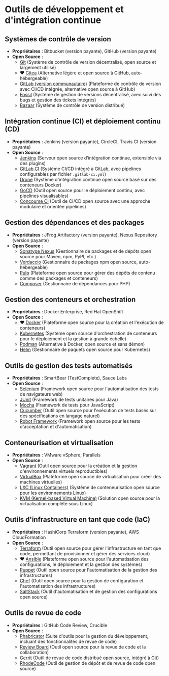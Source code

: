 # Outils de développement et d'intégration continue

## Systèmes de contrôle de version
- **Propriétaires** : Bitbucket (version payante), GitHub (version payante)
- **Open Source** :
  - [Git](https://git-scm.com/) (Système de contrôle de version décentralisé, open source et largement utilisé)
  - ❤️ [Gitea](https://gitea.io/en-us/) (Alternative légère et open source à GitHub, auto-hébergeable)
  - [GitLab (version communautaire)](https://about.gitlab.com/) (Plateforme de contrôle de version avec CI/CD intégrée, alternative open source à GitHub)
  - [Fossil](https://www.fossil-scm.org/) (Système de gestion de versions décentralisé, avec suivi des bugs et gestion des tickets intégrés)
  - [Bazaar](https://bazaar.canonical.com/en/) (Système de contrôle de version distribué)

## Intégration continue (CI) et déploiement continu (CD)
- **Propriétaires** : Jenkins (version payante), CircleCI, Travis CI (version payante)
- **Open Source** :
  - [Jenkins](https://www.jenkins.io/) (Serveur open source d’intégration continue, extensible via des plugins)
  - [GitLab CI](https://about.gitlab.com/stages-devops-lifecycle/continuous-integration/) (Système CI/CD intégré à GitLab, avec pipelines configurables par fichier `.gitlab-ci.yml`)
  - [Drone](https://www.drone.io/) (Système d'intégration continue open source basé sur des conteneurs Docker)
  - [GoCD](https://www.gocd.org/) (Outil open source pour le déploiement continu, avec pipelines visualisables)
  - [Concourse CI](https://concourse-ci.org/) (Outil de CI/CD open source avec une approche modulaire et orientée pipelines)

## Gestion des dépendances et des packages
- **Propriétaires** : JFrog Artifactory (version payante), Nexus Repository (version payante)
- **Open Source** :
  - [Sonatype Nexus](https://www.sonatype.com/nexus-repository-oss) (Gestionnaire de packages et de dépôts open source pour Maven, npm, PyPI, etc.)
  - [Verdaccio](https://verdaccio.org/) (Gestionnaire de packages npm open source, auto-hébergeable)
  - [Pulp](https://pulpproject.org/) (Plateforme open source pour gérer des dépôts de contenu comme des packages et conteneurs)
  - [Composer](https://getcomposer.org/) (Gestionnaire de dépendances pour PHP)

## Gestion des conteneurs et orchestration
- **Propriétaires** : Docker Enterprise, Red Hat OpenShift
- **Open Source** :
  - ❤️ [Docker](https://www.docker.com/) (Plateforme open source pour la création et l'exécution de conteneurs)
  - [Kubernetes](https://kubernetes.io/) (Système open source d'orchestration de conteneurs pour le déploiement et la gestion à grande échelle)
  - [Podman](https://podman.io/) (Alternative à Docker, open source et sans démon)
  - [Helm](https://helm.sh/) (Gestionnaire de paquets open source pour Kubernetes)

## Outils de gestion des tests automatisés
- **Propriétaires** : SmartBear (TestComplete), Sauce Labs
- **Open Source** :
  - [Selenium](https://www.selenium.dev/) (Framework open source pour l'automatisation des tests de navigateurs web)
  - [JUnit](https://junit.org/junit5/) (Framework de tests unitaires pour Java)
  - [Mocha](https://mochajs.org/) (Framework de tests pour JavaScript)
  - [Cucumber](https://cucumber.io/) (Outil open source pour l'exécution de tests basés sur des spécifications en langage naturel)
  - [Robot Framework](https://robotframework.org/) (Framework open source pour les tests d'acceptation et d'automatisation)

## Conteneurisation et virtualisation
- **Propriétaires** : VMware vSphere, Parallels
- **Open Source** :
  - [Vagrant](https://www.vagrantup.com/) (Outil open source pour la création et la gestion d'environnements virtuels reproductibles)
  - [VirtualBox](https://www.virtualbox.org/) (Plateforme open source de virtualisation pour créer des machines virtuelles)
  - [LXC (Linux Containers)](https://linuxcontainers.org/) (Système de conteneurisation open source pour les environnements Linux)
  - [KVM (Kernel-based Virtual Machine)](https://www.linux-kvm.org/) (Solution open source pour la virtualisation complète sous Linux)

## Outils d'infrastructure en tant que code (IaC)
- **Propriétaires** : HashiCorp Terraform (version payante), AWS CloudFormation
- **Open Source** :
  - [Terraform](https://www.terraform.io/) (Outil open source pour gérer l'infrastructure en tant que code, permettant de provisionner et gérer des services cloud)
  - ❤️ [Ansible](https://www.ansible.com/) (Plateforme open source pour l'automatisation des configurations, le déploiement et la gestion des systèmes)
  - [Puppet](https://puppet.com/open-source/) (Outil open source pour l'automatisation de la gestion des infrastructures)
  - [Chef](https://www.chef.io/products/chef-infra) (Outil open source pour la gestion de configuration et l'automatisation des infrastructures)
  - [SaltStack](https://www.saltstack.com/) (Outil d'automatisation et de gestion des configurations open source)

## Outils de revue de code
- **Propriétaires** : GitHub Code Review, Crucible
- **Open Source** :
  - [Phabricator](https://phacility.com/phabricator/) (Suite d'outils pour la gestion du développement, incluant des fonctionnalités de revue de code)
  - [Review Board](https://www.reviewboard.org/) (Outil open source pour la revue de code et la collaboration)
  - [Gerrit](https://www.gerritcodereview.com/) (Outil de revue de code distribué open source, intégré à Git)
  - [RhodeCode](https://rhodecode.com/) (Outil de gestion de dépôt et de revue de code open source)

